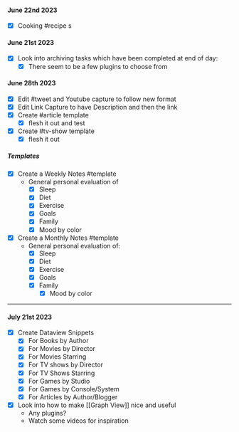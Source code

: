 
#### June 22nd 2023
- [x] Cooking #recipe s 

#### June 21st 2023
- [x] Look into archiving tasks which have been completed at end of day:
	- [x] There seem to be a few plugins to choose from

#### June 28th 2023
- [x] Edit #tweet and Youtube capture to follow new format
- [x] Edit Link Capture to have Description and then the link
- [x] Create #article template
	- [x] flesh it out and test
- [x] Create #tv-show template
	- [x] flesh it out
##### Templates
- [x] Create a Weekly Notes #template 
	- General personal evaluation of
		- [x] Sleep
		- [x] Diet
		- [x] Exercise
		- [x] Goals
		- [x] Family
		- [x] Mood by color
- [x] Create a Monthly Notes #template 
	- General personal evaluation of:
		- [x] Sleep
		- [x] Diet
		- [x] Exercise
		- [x] Goals
		- [x] Family
			- [x] Mood by color
---
#### July 21st 2023
- [x] Create Dataview Snippets
	- [x] For Books by Author
	- [x] For Movies by Director
	- [x] For Movies Starring
	- [x] For TV shows by Director
	- [x] For TV Shows Starring
	- [x] For Games by Studio
	- [x] For Games by Console/System
	- [x] For Articles by Author/Blogger
- [x] Look into how to make [[Graph View]] nice and useful
	- Any plugins?
	- Watch some videos for inspiration